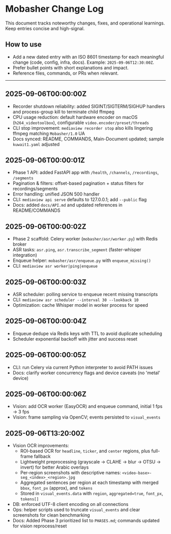 # Mobasher Change Log

This document tracks noteworthy changes, fixes, and operational learnings. Keep entries concise and high-signal.

## How to use
- Add a new dated entry with an ISO 8601 timestamp for each meaningful change (code, config, infra, docs). Example: `2025-09-06T12:30:00Z`.
- Prefer bullet points with short explanations and impact.
- Reference files, commands, or PRs when relevant.

---

## 2025-09-06T00:00:00Z
- Recorder shutdown reliability: added SIGINT/SIGTERM/SIGHUP handlers and process-group kill to terminate child ffmpeg
- CPU usage reduction: default hardware encoder on macOS (`h264_videotoolbox`), configurable `video.encoder/preset/threads`
- CLI stop improvement: `mediaview recorder stop` also kills lingering ffmpeg matching `Mobasher/1.0` UA
- Docs synced: README, COMMANDS, Main-Document updated; sample `kuwait1.yaml` adjusted

## 2025-09-06T00:00:01Z
- Phase 1 API: added FastAPI app with `/health`, `/channels`, `/recordings`, `/segments`
- Pagination & filters: offset-based pagination + status filters for recordings/segments
- Error handling: unified JSON 500 handler
- CLI: `mediaview api serve` defaults to 127.0.0.1; add `--public` flag
- Docs: added `docs/API.md` and updated references in README/COMMANDS

## 2025-09-06T00:00:02Z
- Phase 2 scaffold: Celery worker (`mobasher/asr/worker.py`) with Redis broker
- ASR tasks: `asr.ping`, `asr.transcribe_segment` (faster-whisper integration)
- Enqueue helper: `mobasher/asr/enqueue.py` with `enqueue_missing()`
- CLI: `mediaview asr worker|ping|enqueue`
  
## 2025-09-06T00:00:03Z
- ASR scheduler: polling service to enqueue recent missing transcripts
- CLI: `mediaview asr scheduler --interval 30 --lookback 10`
- Optimization: cache Whisper model in worker process for speed

## 2025-09-06T00:00:04Z
- Enqueue dedupe via Redis keys with TTL to avoid duplicate scheduling
- Scheduler exponential backoff with jitter and success reset

## 2025-09-06T00:00:05Z
- CLI: run Celery via current Python interpreter to avoid PATH issues
- Docs: clarify worker concurrency flags and device caveats (no 'metal' device)

## 2025-09-06T00:00:06Z
- Vision: add OCR worker (EasyOCR) and enqueue command, initial 1 fps → 3 fps
- Vision: frame sampling via OpenCV; events persisted to `visual_events`

## 2025-09-06T13:20:00Z
- Vision OCR improvements:
  - ROI-based OCR for `headline`, `ticker`, and `center` regions, plus full-frame fallback
  - Lightweight preprocessing (grayscale → CLAHE → blur → OTSU → invert) for better Arabic overlays
  - Per-region screenshots with descriptive names: `<video-base>-seg_<index>_<region>.jpg`
  - Aggregated sentences per region at each timestamp with merged `bbox`, `font_px` (approx), and `tokens`
  - Stored in `visual_events.data` with `region`, `aggregated=true`, `font_px`, `tokens[]`
- DB: enforced UTF-8 client encoding on all connections
- Ops: helper scripts used to truncate `visual_events` and clear screenshots for clean benchmarking
 - Docs: Added Phase 3 prioritized list to `PHASES.md`; commands updated for vision reprocess/reset
